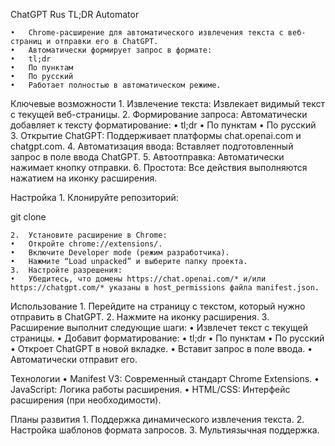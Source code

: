 ChatGPT Rus TL;DR Automator

	•	Chrome-расширение для автоматического извлечения текста с веб-страниц и отправки его в ChatGPT.
	•	Автоматически формирует запрос в формате:
	•	tl;dr
	•	По пунктам
	•	По русский
	•	Работает полностью в автоматическом режиме.

Ключевые возможности
	1.	Извлечение текста: Извлекает видимый текст с текущей веб-страницы.
	2.	Формирование запроса: Автоматически добавляет к тексту форматирование:
        •	tl;dr
        •	По пунктам
        •	По русский
	3.	Открытие ChatGPT: Поддерживает платформы chat.openai.com и chatgpt.com.
	4.	Автоматизация ввода: Вставляет подготовленный запрос в поле ввода ChatGPT.
	5.	Автоотправка: Автоматически нажимает кнопку отправки.
	6.	Простота: Все действия выполняются нажатием на иконку расширения.

Настройка
	1.	Клонируйте репозиторий:

git clone <repository-url>


	2.	Установите расширение в Chrome:
	•	Откройте chrome://extensions/.
	•	Включите Developer mode (режим разработчика).
	•	Нажмите “Load unpacked” и выберите папку проекта.
	3.	Настройте разрешения:
	•	Убедитесь, что домены https://chat.openai.com/* и/или https://chatgpt.com/* указаны в host_permissions файла manifest.json.

Использование
	1.	Перейдите на страницу с текстом, который нужно отправить в ChatGPT.
	2.	Нажмите на иконку расширения.
	3.	Расширение выполнит следующие шаги:
	•	Извлечет текст с текущей страницы.
	•	Добавит форматирование:
	•	tl;dr
	•	По пунктам
	•	По русский
	•	Откроет ChatGPT в новой вкладке.
	•	Вставит запрос в поле ввода.
	•	Автоматически отправит его.

Технологии
	•	Manifest V3: Современный стандарт Chrome Extensions.
	•	JavaScript: Логика работы расширения.
	•	HTML/CSS: Интерфейс расширения (при необходимости).

Планы развития
	1.	Поддержка динамического извлечения текста.
	2.	Настройка шаблонов формата запросов.
	3.	Мультиязычная поддержка.

